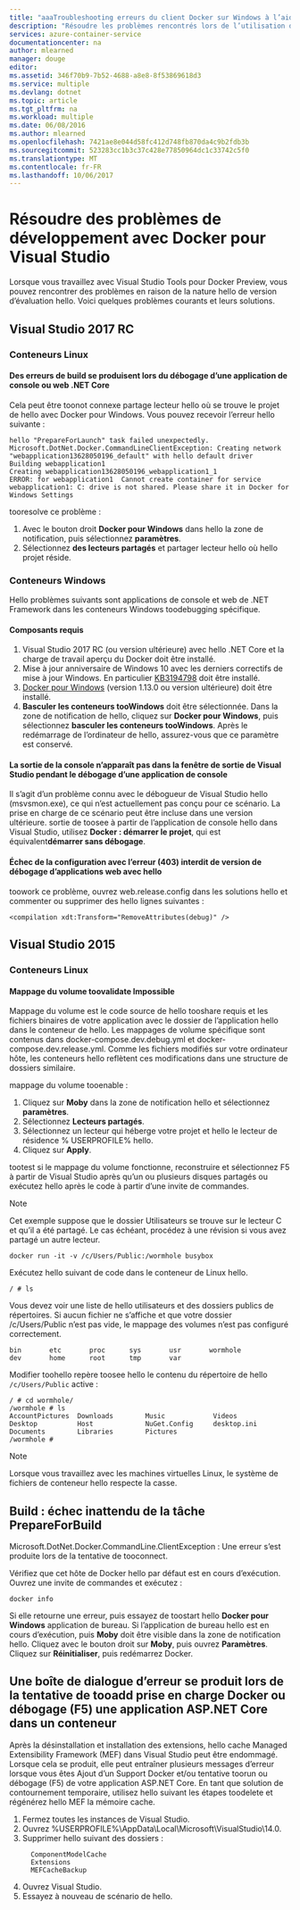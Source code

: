```yaml
---
title: "aaaTroubleshooting erreurs du client Docker sur Windows à l’aide de Visual Studio | Documents Microsoft"
description: "Résoudre les problèmes rencontrés lors de l’utilisation de Visual Studio toocreate et déployer tooDocker d’applications web sur Windows à l’aide de Visual Studio."
services: azure-container-service
documentationcenter: na
author: mlearned
manager: douge
editor: 
ms.assetid: 346f70b9-7b52-4688-a8e8-8f53869618d3
ms.service: multiple
ms.devlang: dotnet
ms.topic: article
ms.tgt_pltfrm: na
ms.workload: multiple
ms.date: 06/08/2016
ms.author: mlearned
ms.openlocfilehash: 7421ae8e044d58fc412d748fb870da4c9b2fdb3b
ms.sourcegitcommit: 523283cc1b3c37c428e77850964dc1c33742c5f0
ms.translationtype: MT
ms.contentlocale: fr-FR
ms.lasthandoff: 10/06/2017
---
```

# <a name="troubleshoot-visual-studio-docker-development"></a>Résoudre des problèmes de développement avec Docker pour Visual Studio

Lorsque vous travaillez avec Visual Studio Tools pour Docker Preview, vous pouvez rencontrer des problèmes en raison de la nature hello de version d’évaluation hello.
Voici quelques problèmes courants et leurs solutions.  

## <a name="visual-studio-2017-rc"></a>Visual Studio 2017 RC

### <a name="linux-containers"></a>**Conteneurs Linux**

####  <a name="build-errors-occur-when-debugging-a-net-core-web-or-console-application"></a>Des erreurs de build se produisent lors du débogage d’une application de console ou web .NET Core  

Cela peut être toonot connexe partage lecteur hello où se trouve le projet de hello avec Docker pour Windows.  Vous pouvez recevoir l’erreur hello suivante :

```
hello "PrepareForLaunch" task failed unexpectedly.
Microsoft.DotNet.Docker.CommandLineClientException: Creating network "webapplication13628050196_default" with hello default driver
Building webapplication1
Creating webapplication13628050196_webapplication1_1
ERROR: for webapplication1  Cannot create container for service webapplication1: C: drive is not shared. Please share it in Docker for Windows Settings
```
tooresolve ce problème :

1. Avec le bouton droit **Docker pour Windows** dans hello la zone de notification, puis sélectionnez **paramètres**.  
2. Sélectionnez **des lecteurs partagés** et partager lecteur hello où hello projet réside.

### <a name="windows-containers"></a>**Conteneurs Windows**

Hello problèmes suivants sont applications de console et web de .NET Framework dans les conteneurs Windows toodebugging spécifique.

#### <a name="prerequisites"></a>Composants requis

1. Visual Studio 2017 RC (ou version ultérieure) avec hello .NET Core et la charge de travail aperçu du Docker doit être installé.
2. Mise à jour anniversaire de Windows 10 avec les derniers correctifs de mise à jour Windows. En particulier [KB3194798](https://support.microsoft.com/en-us/help/3194798/cumulative-update-for-windows-10-version-1607-and-windows-server-2016-october-11,-2016) doit être installé. 
3. [Docker pour Windows](https://docs.docker.com/docker-for-windows/) (version 1.13.0 ou version ultérieure) doit être installé.
4. **Basculer les conteneurs tooWindows** doit être sélectionnée. Dans la zone de notification de hello, cliquez sur **Docker pour Windows**, puis sélectionnez **basculer les conteneurs tooWindows**. Après le redémarrage de l’ordinateur de hello, assurez-vous que ce paramètre est conservé.

#### <a name="console-output-does-not-appear-in-visual-studios-output-window-while-debugging-a-console-application"></a>La sortie de la console n’apparaît pas dans la fenêtre de sortie de Visual Studio pendant le débogage d’une application de console

Il s’agit d’un problème connu avec le débogueur de Visual Studio hello (msvsmon.exe), ce qui n’est actuellement pas conçu pour ce scénario. La prise en charge de ce scénario peut être incluse dans une version ultérieure. sortie de toosee à partir de l’application de console hello dans Visual Studio, utilisez **Docker : démarrer le projet**, qui est équivalent**démarrer sans débogage**.

#### <a name="debugging-web-applications-with-hello-release-configuration-fails-with-403-forbidden-error"></a>Échec de la configuration avec l’erreur (403) interdit de version de débogage d’applications web avec hello

toowork ce problème, ouvrez web.release.config dans les solutions hello et commenter ou supprimer des hello lignes suivantes :

```
<compilation xdt:Transform="RemoveAttributes(debug)" />
```

## <a name="visual-studio-2015"></a>Visual Studio 2015

### <a name="linux-containers"></a>**Conteneurs Linux**

#### <a name="unable-toovalidate-volume-mapping"></a>Mappage du volume toovalidate Impossible
Mappage du volume est le code source de hello tooshare requis et les fichiers binaires de votre application avec le dossier de l’application hello dans le conteneur de hello.  Les mappages de volume spécifique sont contenus dans docker-compose.dev.debug.yml et docker-compose.dev.release.yml. Comme les fichiers modifiés sur votre ordinateur hôte, les conteneurs hello reflètent ces modifications dans une structure de dossiers similaire.

mappage du volume tooenable :

1. Cliquez sur **Moby** dans la zone de notification hello et sélectionnez **paramètres**.
2. Sélectionnez **Lecteurs partagés**.
3. Sélectionnez un lecteur qui héberge votre projet et hello le lecteur de résidence % USERPROFILE% hello.
4. Cliquez sur **Apply**.

tootest si le mappage du volume fonctionne, reconstruire et sélectionnez F5 à partir de Visual Studio après qu’un ou plusieurs disques partagés ou exécutez hello après le code à partir d’une invite de commandes.

> [!NOTE]
> Cet exemple suppose que le dossier Utilisateurs se trouve sur le lecteur C et qu’il a été partagé.
> Le cas échéant, procédez à une révision si vous avez partagé un autre lecteur.

```
docker run -it -v /c/Users/Public:/wormhole busybox
```

Exécutez hello suivant de code dans le conteneur de Linux hello.

```
/ # ls
```

Vous devez voir une liste de hello utilisateurs et des dossiers publics de répertoires. Si aucun fichier ne s’affiche et que votre dossier /c/Users/Public n’est pas vide, le mappage des volumes n’est pas configuré correctement.

```
bin       etc       proc      sys       usr       wormhole
dev       home      root      tmp       var
```

Modifier toohello repère toosee hello le contenu du répertoire de hello `/c/Users/Public` active :

```
/ # cd wormhole/
/wormhole # ls
AccountPictures  Downloads        Music            Videos
Desktop          Host             NuGet.Config     desktop.ini
Documents        Libraries        Pictures
/wormhole #
```

> [!NOTE]
> Lorsque vous travaillez avec les machines virtuelles Linux, le système de fichiers de conteneur hello respecte la casse.

## <a name="build-prepareforbuild-task-failed-unexpectedly"></a>Build : échec inattendu de la tâche PrepareForBuild

Microsoft.DotNet.Docker.CommandLine.ClientException : Une erreur s’est produite lors de la tentative de tooconnect.

Vérifiez que cet hôte de Docker hello par défaut est en cours d’exécution. Ouvrez une invite de commandes et exécutez :

```
docker info
```

Si elle retourne une erreur, puis essayez de toostart hello **Docker pour Windows** application de bureau. Si l’application de bureau hello est en cours d’exécution, puis **Moby** doit être visible dans la zone de notification hello. Cliquez avec le bouton droit sur **Moby**, puis ouvrez **Paramètres**. Cliquez sur **Réinitialiser**, puis redémarrez Docker.

## <a name="an-error-dialog-occurs-when-attempting-tooadd-docker-support-or-debug-f5-an-aspnet-core-application-in-a-container"></a>Une boîte de dialogue d’erreur se produit lors de la tentative de tooadd prise en charge Docker ou débogage (F5) une application ASP.NET Core dans un conteneur

Après la désinstallation et installation des extensions, hello cache Managed Extensibility Framework (MEF) dans Visual Studio peut être endommagé. Lorsque cela se produit, elle peut entraîner plusieurs messages d’erreur lorsque vous êtes Ajout d’un Support Docker et/ou tentative toorun ou débogage (F5) de votre application ASP.NET Core. En tant que solution de contournement temporaire, utilisez hello suivant les étapes toodelete et régénérez hello MEF la mémoire cache.

1. Fermez toutes les instances de Visual Studio.
1. Ouvrez %USERPROFILE%\AppData\Local\Microsoft\VisualStudio\14.0\.
1. Supprimer hello suivant des dossiers :
     ```
       ComponentModelCache
       Extensions
       MEFCacheBackup
    ```
1. Ouvrez Visual Studio.
1. Essayez à nouveau de scénario de hello.
